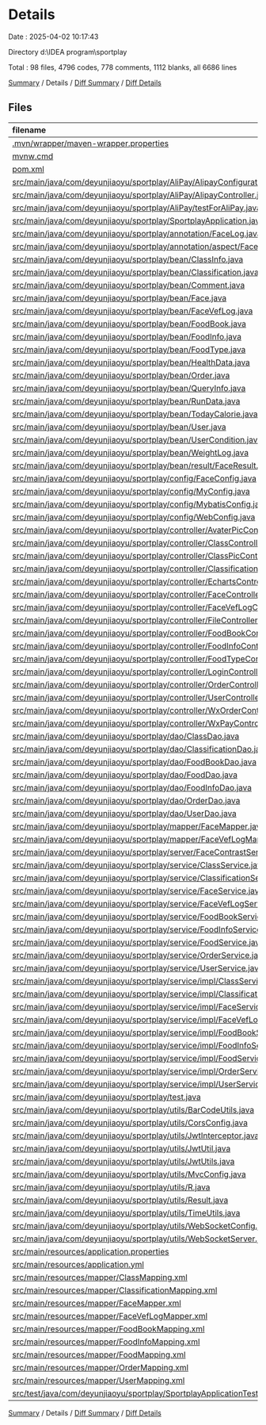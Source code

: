# Details

Date : 2025-04-02 10:17:43

Directory d:\\IDEA program\\sportplay

Total : 98 files,  4796 codes, 778 comments, 1112 blanks, all 6686 lines

[Summary](results.md) / Details / [Diff Summary](diff.md) / [Diff Details](diff-details.md)

## Files
| filename | language | code | comment | blank | total |
| :--- | :--- | ---: | ---: | ---: | ---: |
| [.mvn/wrapper/maven-wrapper.properties](/.mvn/wrapper/maven-wrapper.properties) | Properties | 3 | 16 | 1 | 20 |
| [mvnw.cmd](/mvnw.cmd) | Batch | 108 | 26 | 16 | 150 |
| [pom.xml](/pom.xml) | XML | 209 | 13 | 15 | 237 |
| [src/main/java/com/deyunjiaoyu/sportplay/AliPay/AlipayConfiguration.java](/src/main/java/com/deyunjiaoyu/sportplay/AliPay/AlipayConfiguration.java) | Java | 56 | 0 | 24 | 80 |
| [src/main/java/com/deyunjiaoyu/sportplay/AliPay/AlipayController.java](/src/main/java/com/deyunjiaoyu/sportplay/AliPay/AlipayController.java) | Java | 110 | 108 | 34 | 252 |
| [src/main/java/com/deyunjiaoyu/sportplay/AliPay/testForAliPay.java](/src/main/java/com/deyunjiaoyu/sportplay/AliPay/testForAliPay.java) | Java | 47 | 12 | 16 | 75 |
| [src/main/java/com/deyunjiaoyu/sportplay/SportplayApplication.java](/src/main/java/com/deyunjiaoyu/sportplay/SportplayApplication.java) | Java | 12 | 1 | 9 | 22 |
| [src/main/java/com/deyunjiaoyu/sportplay/annotation/FaceLog.java](/src/main/java/com/deyunjiaoyu/sportplay/annotation/FaceLog.java) | Java | 7 | 0 | 4 | 11 |
| [src/main/java/com/deyunjiaoyu/sportplay/annotation/aspect/FaceAspect.java](/src/main/java/com/deyunjiaoyu/sportplay/annotation/aspect/FaceAspect.java) | Java | 26 | 4 | 9 | 39 |
| [src/main/java/com/deyunjiaoyu/sportplay/bean/ClassInfo.java](/src/main/java/com/deyunjiaoyu/sportplay/bean/ClassInfo.java) | Java | 135 | 0 | 38 | 173 |
| [src/main/java/com/deyunjiaoyu/sportplay/bean/Classification.java](/src/main/java/com/deyunjiaoyu/sportplay/bean/Classification.java) | Java | 24 | 0 | 7 | 31 |
| [src/main/java/com/deyunjiaoyu/sportplay/bean/Comment.java](/src/main/java/com/deyunjiaoyu/sportplay/bean/Comment.java) | Java | 62 | 7 | 22 | 91 |
| [src/main/java/com/deyunjiaoyu/sportplay/bean/Face.java](/src/main/java/com/deyunjiaoyu/sportplay/bean/Face.java) | Java | 90 | 34 | 34 | 158 |
| [src/main/java/com/deyunjiaoyu/sportplay/bean/FaceVefLog.java](/src/main/java/com/deyunjiaoyu/sportplay/bean/FaceVefLog.java) | Java | 55 | 19 | 19 | 93 |
| [src/main/java/com/deyunjiaoyu/sportplay/bean/FoodBook.java](/src/main/java/com/deyunjiaoyu/sportplay/bean/FoodBook.java) | Java | 52 | 0 | 16 | 68 |
| [src/main/java/com/deyunjiaoyu/sportplay/bean/FoodInfo.java](/src/main/java/com/deyunjiaoyu/sportplay/bean/FoodInfo.java) | Java | 45 | 0 | 14 | 59 |
| [src/main/java/com/deyunjiaoyu/sportplay/bean/FoodType.java](/src/main/java/com/deyunjiaoyu/sportplay/bean/FoodType.java) | Java | 17 | 0 | 6 | 23 |
| [src/main/java/com/deyunjiaoyu/sportplay/bean/HealthData.java](/src/main/java/com/deyunjiaoyu/sportplay/bean/HealthData.java) | Java | 95 | 0 | 29 | 124 |
| [src/main/java/com/deyunjiaoyu/sportplay/bean/Order.java](/src/main/java/com/deyunjiaoyu/sportplay/bean/Order.java) | Java | 95 | 0 | 29 | 124 |
| [src/main/java/com/deyunjiaoyu/sportplay/bean/QueryInfo.java](/src/main/java/com/deyunjiaoyu/sportplay/bean/QueryInfo.java) | Java | 39 | 0 | 11 | 50 |
| [src/main/java/com/deyunjiaoyu/sportplay/bean/RunData.java](/src/main/java/com/deyunjiaoyu/sportplay/bean/RunData.java) | Java | 39 | 0 | 16 | 55 |
| [src/main/java/com/deyunjiaoyu/sportplay/bean/TodayCalorie.java](/src/main/java/com/deyunjiaoyu/sportplay/bean/TodayCalorie.java) | Java | 32 | 0 | 11 | 43 |
| [src/main/java/com/deyunjiaoyu/sportplay/bean/User.java](/src/main/java/com/deyunjiaoyu/sportplay/bean/User.java) | Java | 111 | 0 | 29 | 140 |
| [src/main/java/com/deyunjiaoyu/sportplay/bean/UserCondition.java](/src/main/java/com/deyunjiaoyu/sportplay/bean/UserCondition.java) | Java | 24 | 0 | 8 | 32 |
| [src/main/java/com/deyunjiaoyu/sportplay/bean/WeightLog.java](/src/main/java/com/deyunjiaoyu/sportplay/bean/WeightLog.java) | Java | 32 | 0 | 13 | 45 |
| [src/main/java/com/deyunjiaoyu/sportplay/bean/result/FaceResult.java](/src/main/java/com/deyunjiaoyu/sportplay/bean/result/FaceResult.java) | Java | 104 | 29 | 35 | 168 |
| [src/main/java/com/deyunjiaoyu/sportplay/config/FaceConfig.java](/src/main/java/com/deyunjiaoyu/sportplay/config/FaceConfig.java) | Java | 47 | 7 | 8 | 62 |
| [src/main/java/com/deyunjiaoyu/sportplay/config/MyConfig.java](/src/main/java/com/deyunjiaoyu/sportplay/config/MyConfig.java) | Java | 17 | 0 | 2 | 19 |
| [src/main/java/com/deyunjiaoyu/sportplay/config/MybatisConfig.java](/src/main/java/com/deyunjiaoyu/sportplay/config/MybatisConfig.java) | Java | 23 | 4 | 5 | 32 |
| [src/main/java/com/deyunjiaoyu/sportplay/config/WebConfig.java](/src/main/java/com/deyunjiaoyu/sportplay/config/WebConfig.java) | Java | 0 | 55 | 1 | 56 |
| [src/main/java/com/deyunjiaoyu/sportplay/controller/AvaterPicController.java](/src/main/java/com/deyunjiaoyu/sportplay/controller/AvaterPicController.java) | Java | 54 | 15 | 8 | 77 |
| [src/main/java/com/deyunjiaoyu/sportplay/controller/ClassController.java](/src/main/java/com/deyunjiaoyu/sportplay/controller/ClassController.java) | Java | 122 | 24 | 13 | 159 |
| [src/main/java/com/deyunjiaoyu/sportplay/controller/ClassPicController.java](/src/main/java/com/deyunjiaoyu/sportplay/controller/ClassPicController.java) | Java | 54 | 19 | 8 | 81 |
| [src/main/java/com/deyunjiaoyu/sportplay/controller/ClassificationController.java](/src/main/java/com/deyunjiaoyu/sportplay/controller/ClassificationController.java) | Java | 69 | 3 | 14 | 86 |
| [src/main/java/com/deyunjiaoyu/sportplay/controller/EchartsController.java](/src/main/java/com/deyunjiaoyu/sportplay/controller/EchartsController.java) | Java | 45 | 7 | 6 | 58 |
| [src/main/java/com/deyunjiaoyu/sportplay/controller/FaceController.java](/src/main/java/com/deyunjiaoyu/sportplay/controller/FaceController.java) | Java | 69 | 4 | 16 | 89 |
| [src/main/java/com/deyunjiaoyu/sportplay/controller/FaceVefLogController.java](/src/main/java/com/deyunjiaoyu/sportplay/controller/FaceVefLogController.java) | Java | 41 | 4 | 6 | 51 |
| [src/main/java/com/deyunjiaoyu/sportplay/controller/FileController.java](/src/main/java/com/deyunjiaoyu/sportplay/controller/FileController.java) | Java | 54 | 15 | 8 | 77 |
| [src/main/java/com/deyunjiaoyu/sportplay/controller/FoodBookController.java](/src/main/java/com/deyunjiaoyu/sportplay/controller/FoodBookController.java) | Java | 69 | 8 | 14 | 91 |
| [src/main/java/com/deyunjiaoyu/sportplay/controller/FoodInfoController.java](/src/main/java/com/deyunjiaoyu/sportplay/controller/FoodInfoController.java) | Java | 69 | 8 | 13 | 90 |
| [src/main/java/com/deyunjiaoyu/sportplay/controller/FoodTypeController.java](/src/main/java/com/deyunjiaoyu/sportplay/controller/FoodTypeController.java) | Java | 69 | 3 | 13 | 85 |
| [src/main/java/com/deyunjiaoyu/sportplay/controller/LoginController.java](/src/main/java/com/deyunjiaoyu/sportplay/controller/LoginController.java) | Java | 51 | 6 | 13 | 70 |
| [src/main/java/com/deyunjiaoyu/sportplay/controller/OrderController.java](/src/main/java/com/deyunjiaoyu/sportplay/controller/OrderController.java) | Java | 97 | 16 | 17 | 130 |
| [src/main/java/com/deyunjiaoyu/sportplay/controller/UserController.java](/src/main/java/com/deyunjiaoyu/sportplay/controller/UserController.java) | Java | 234 | 37 | 30 | 301 |
| [src/main/java/com/deyunjiaoyu/sportplay/controller/WxOrderController.java](/src/main/java/com/deyunjiaoyu/sportplay/controller/WxOrderController.java) | Java | 45 | 11 | 12 | 68 |
| [src/main/java/com/deyunjiaoyu/sportplay/controller/WxPayController.java](/src/main/java/com/deyunjiaoyu/sportplay/controller/WxPayController.java) | Java | 21 | 10 | 4 | 35 |
| [src/main/java/com/deyunjiaoyu/sportplay/dao/ClassDao.java](/src/main/java/com/deyunjiaoyu/sportplay/dao/ClassDao.java) | Java | 22 | 1 | 4 | 27 |
| [src/main/java/com/deyunjiaoyu/sportplay/dao/ClassificationDao.java](/src/main/java/com/deyunjiaoyu/sportplay/dao/ClassificationDao.java) | Java | 14 | 0 | 4 | 18 |
| [src/main/java/com/deyunjiaoyu/sportplay/dao/FoodBookDao.java](/src/main/java/com/deyunjiaoyu/sportplay/dao/FoodBookDao.java) | Java | 14 | 0 | 5 | 19 |
| [src/main/java/com/deyunjiaoyu/sportplay/dao/FoodDao.java](/src/main/java/com/deyunjiaoyu/sportplay/dao/FoodDao.java) | Java | 14 | 0 | 4 | 18 |
| [src/main/java/com/deyunjiaoyu/sportplay/dao/FoodInfoDao.java](/src/main/java/com/deyunjiaoyu/sportplay/dao/FoodInfoDao.java) | Java | 15 | 0 | 4 | 19 |
| [src/main/java/com/deyunjiaoyu/sportplay/dao/OrderDao.java](/src/main/java/com/deyunjiaoyu/sportplay/dao/OrderDao.java) | Java | 19 | 3 | 6 | 28 |
| [src/main/java/com/deyunjiaoyu/sportplay/dao/UserDao.java](/src/main/java/com/deyunjiaoyu/sportplay/dao/UserDao.java) | Java | 45 | 5 | 11 | 61 |
| [src/main/java/com/deyunjiaoyu/sportplay/mapper/FaceMapper.java](/src/main/java/com/deyunjiaoyu/sportplay/mapper/FaceMapper.java) | Java | 5 | 6 | 9 | 20 |
| [src/main/java/com/deyunjiaoyu/sportplay/mapper/FaceVefLogMapper.java](/src/main/java/com/deyunjiaoyu/sportplay/mapper/FaceVefLogMapper.java) | Java | 5 | 6 | 9 | 20 |
| [src/main/java/com/deyunjiaoyu/sportplay/server/FaceContrastServer.java](/src/main/java/com/deyunjiaoyu/sportplay/server/FaceContrastServer.java) | Java | 48 | 4 | 5 | 57 |
| [src/main/java/com/deyunjiaoyu/sportplay/service/ClassService.java](/src/main/java/com/deyunjiaoyu/sportplay/service/ClassService.java) | Java | 20 | 2 | 6 | 28 |
| [src/main/java/com/deyunjiaoyu/sportplay/service/ClassificationService.java](/src/main/java/com/deyunjiaoyu/sportplay/service/ClassificationService.java) | Java | 11 | 0 | 5 | 16 |
| [src/main/java/com/deyunjiaoyu/sportplay/service/FaceService.java](/src/main/java/com/deyunjiaoyu/sportplay/service/FaceService.java) | Java | 7 | 10 | 4 | 21 |
| [src/main/java/com/deyunjiaoyu/sportplay/service/FaceVefLogService.java](/src/main/java/com/deyunjiaoyu/sportplay/service/FaceVefLogService.java) | Java | 5 | 5 | 4 | 14 |
| [src/main/java/com/deyunjiaoyu/sportplay/service/FoodBookService.java](/src/main/java/com/deyunjiaoyu/sportplay/service/FoodBookService.java) | Java | 11 | 0 | 7 | 18 |
| [src/main/java/com/deyunjiaoyu/sportplay/service/FoodInfoService.java](/src/main/java/com/deyunjiaoyu/sportplay/service/FoodInfoService.java) | Java | 12 | 0 | 5 | 17 |
| [src/main/java/com/deyunjiaoyu/sportplay/service/FoodService.java](/src/main/java/com/deyunjiaoyu/sportplay/service/FoodService.java) | Java | 12 | 0 | 5 | 17 |
| [src/main/java/com/deyunjiaoyu/sportplay/service/OrderService.java](/src/main/java/com/deyunjiaoyu/sportplay/service/OrderService.java) | Java | 16 | 1 | 9 | 26 |
| [src/main/java/com/deyunjiaoyu/sportplay/service/UserService.java](/src/main/java/com/deyunjiaoyu/sportplay/service/UserService.java) | Java | 41 | 4 | 10 | 55 |
| [src/main/java/com/deyunjiaoyu/sportplay/service/impl/ClassServiceImpl.java](/src/main/java/com/deyunjiaoyu/sportplay/service/impl/ClassServiceImpl.java) | Java | 58 | 1 | 12 | 71 |
| [src/main/java/com/deyunjiaoyu/sportplay/service/impl/ClassificationServiceImpl.java](/src/main/java/com/deyunjiaoyu/sportplay/service/impl/ClassificationServiceImpl.java) | Java | 36 | 0 | 9 | 45 |
| [src/main/java/com/deyunjiaoyu/sportplay/service/impl/FaceServiceImpl.java](/src/main/java/com/deyunjiaoyu/sportplay/service/impl/FaceServiceImpl.java) | Java | 92 | 17 | 15 | 124 |
| [src/main/java/com/deyunjiaoyu/sportplay/service/impl/FaceVefLogServiceImpl.java](/src/main/java/com/deyunjiaoyu/sportplay/service/impl/FaceVefLogServiceImpl.java) | Java | 10 | 5 | 8 | 23 |
| [src/main/java/com/deyunjiaoyu/sportplay/service/impl/FoodBookServiceImpl.java](/src/main/java/com/deyunjiaoyu/sportplay/service/impl/FoodBookServiceImpl.java) | Java | 34 | 0 | 11 | 45 |
| [src/main/java/com/deyunjiaoyu/sportplay/service/impl/FoodInfoServiceImpl.java](/src/main/java/com/deyunjiaoyu/sportplay/service/impl/FoodInfoServiceImpl.java) | Java | 34 | 0 | 11 | 45 |
| [src/main/java/com/deyunjiaoyu/sportplay/service/impl/FoodServiceImpl.java](/src/main/java/com/deyunjiaoyu/sportplay/service/impl/FoodServiceImpl.java) | Java | 37 | 0 | 10 | 47 |
| [src/main/java/com/deyunjiaoyu/sportplay/service/impl/OrderServiceImpl.java](/src/main/java/com/deyunjiaoyu/sportplay/service/impl/OrderServiceImpl.java) | Java | 56 | 0 | 13 | 69 |
| [src/main/java/com/deyunjiaoyu/sportplay/service/impl/UserServiceImpl.java](/src/main/java/com/deyunjiaoyu/sportplay/service/impl/UserServiceImpl.java) | Java | 148 | 0 | 24 | 172 |
| [src/main/java/com/deyunjiaoyu/sportplay/test.java](/src/main/java/com/deyunjiaoyu/sportplay/test.java) | Java | 18 | 1 | 4 | 23 |
| [src/main/java/com/deyunjiaoyu/sportplay/utils/BarCodeUtils.java](/src/main/java/com/deyunjiaoyu/sportplay/utils/BarCodeUtils.java) | Java | 148 | 23 | 24 | 195 |
| [src/main/java/com/deyunjiaoyu/sportplay/utils/CorsConfig.java](/src/main/java/com/deyunjiaoyu/sportplay/utils/CorsConfig.java) | Java | 20 | 0 | 2 | 22 |
| [src/main/java/com/deyunjiaoyu/sportplay/utils/JwtInterceptor.java](/src/main/java/com/deyunjiaoyu/sportplay/utils/JwtInterceptor.java) | Java | 26 | 8 | 11 | 45 |
| [src/main/java/com/deyunjiaoyu/sportplay/utils/JwtUtil.java](/src/main/java/com/deyunjiaoyu/sportplay/utils/JwtUtil.java) | Java | 52 | 32 | 10 | 94 |
| [src/main/java/com/deyunjiaoyu/sportplay/utils/JwtUtils.java](/src/main/java/com/deyunjiaoyu/sportplay/utils/JwtUtils.java) | Java | 30 | 22 | 9 | 61 |
| [src/main/java/com/deyunjiaoyu/sportplay/utils/MvcConfig.java](/src/main/java/com/deyunjiaoyu/sportplay/utils/MvcConfig.java) | Java | 18 | 6 | 7 | 31 |
| [src/main/java/com/deyunjiaoyu/sportplay/utils/R.java](/src/main/java/com/deyunjiaoyu/sportplay/utils/R.java) | Java | 50 | 0 | 14 | 64 |
| [src/main/java/com/deyunjiaoyu/sportplay/utils/Result.java](/src/main/java/com/deyunjiaoyu/sportplay/utils/Result.java) | Java | 43 | 0 | 15 | 58 |
| [src/main/java/com/deyunjiaoyu/sportplay/utils/TimeUtils.java](/src/main/java/com/deyunjiaoyu/sportplay/utils/TimeUtils.java) | Java | 18 | 4 | 4 | 26 |
| [src/main/java/com/deyunjiaoyu/sportplay/utils/WebSocketConfig.java](/src/main/java/com/deyunjiaoyu/sportplay/utils/WebSocketConfig.java) | Java | 11 | 1 | 4 | 16 |
| [src/main/java/com/deyunjiaoyu/sportplay/utils/WebSocketServer.java](/src/main/java/com/deyunjiaoyu/sportplay/utils/WebSocketServer.java) | Java | 79 | 38 | 13 | 130 |
| [src/main/resources/application.properties](/src/main/resources/application.properties) | Properties | 4 | 1 | 1 | 6 |
| [src/main/resources/application.yml](/src/main/resources/application.yml) | YAML | 28 | 12 | 6 | 46 |
| [src/main/resources/mapper/ClassMapping.xml](/src/main/resources/mapper/ClassMapping.xml) | XML | 86 | 4 | 9 | 99 |
| [src/main/resources/mapper/ClassificationMapping.xml](/src/main/resources/mapper/ClassificationMapping.xml) | XML | 31 | 7 | 4 | 42 |
| [src/main/resources/mapper/FaceMapper.xml](/src/main/resources/mapper/FaceMapper.xml) | XML | 24 | 0 | 3 | 27 |
| [src/main/resources/mapper/FaceVefLogMapper.xml](/src/main/resources/mapper/FaceVefLogMapper.xml) | XML | 17 | 0 | 3 | 20 |
| [src/main/resources/mapper/FoodBookMapping.xml](/src/main/resources/mapper/FoodBookMapping.xml) | XML | 47 | 1 | 7 | 55 |
| [src/main/resources/mapper/FoodInfoMapping.xml](/src/main/resources/mapper/FoodInfoMapping.xml) | XML | 46 | 1 | 7 | 54 |
| [src/main/resources/mapper/FoodMapping.xml](/src/main/resources/mapper/FoodMapping.xml) | XML | 31 | 7 | 4 | 42 |
| [src/main/resources/mapper/OrderMapping.xml](/src/main/resources/mapper/OrderMapping.xml) | XML | 75 | 10 | 13 | 98 |
| [src/main/resources/mapper/UserMapping.xml](/src/main/resources/mapper/UserMapping.xml) | XML | 165 | 5 | 28 | 198 |
| [src/test/java/com/deyunjiaoyu/sportplay/SportplayApplicationTests.java](/src/test/java/com/deyunjiaoyu/sportplay/SportplayApplicationTests.java) | Java | 9 | 0 | 5 | 14 |

[Summary](results.md) / Details / [Diff Summary](diff.md) / [Diff Details](diff-details.md)